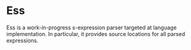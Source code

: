 # Ess

Ess is a work-in-progress s-expression parser targeted at language implementation.
In particular, it provides source locations for all parsed expressions.
